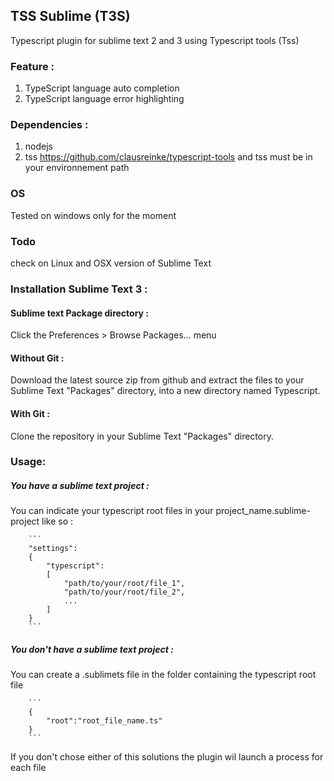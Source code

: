 TSS Sublime (T3S)
----------------------------------------------------------------------------

Typescript plugin for sublime text 2 and 3 using Typescript tools (Tss)


### Feature :
1. TypeScript language auto completion
2. TypeScript language error highlighting


### Dependencies :
1. nodejs
2. tss https://github.com/clausreinke/typescript-tools and tss must be in your environnement path

### OS
Tested on windows only for the moment

### Todo
check on Linux and OSX version of Sublime Text

### Installation Sublime Text 3 :

#### Sublime text Package directory :
Click the Preferences > Browse Packages… menu


#### Without Git : 
Download the latest source zip from github and extract the files to your Sublime Text "Packages" directory, into a new directory named Typescript.

#### With Git : 
Clone the repository in your Sublime Text "Packages" directory.


### Usage:
	
##### You have a sublime text project :
You can indicate your typescript root files in your project_name.sublime-project like so :
			
		```
		"settings":
		{
			"typescript":
			[
				"path/to/your/root/file_1",
				"path/to/your/root/file_2",
				...
			]
		}
		```

##### You don't have a sublime text project :
You can create a .sublimets file in the folder containing the typescript root file

		```
		{
			"root":"root_file_name.ts"
		}
		```

If you don't chose either of this solutions the plugin wil launch a process for each file